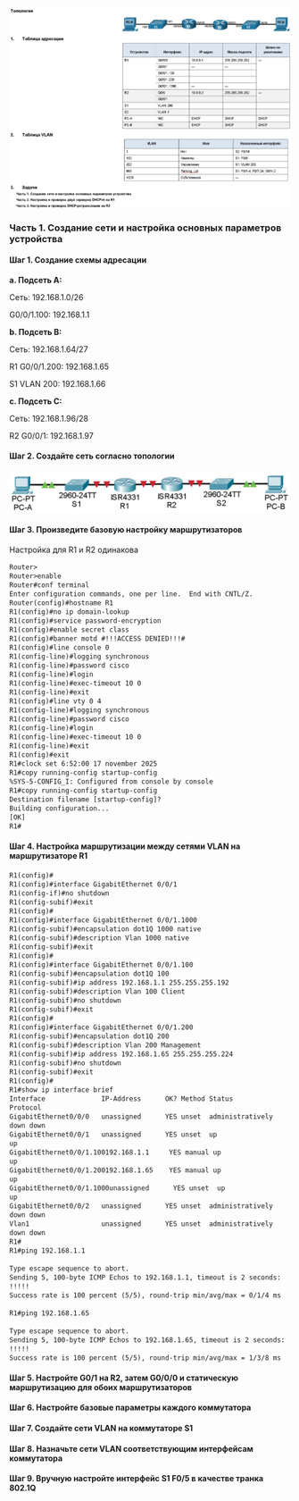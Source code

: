 ![](https://github.com/Adminkzn/Otus-Network-Engineer/blob/main/img/lab%208-1.jpg?raw=true)
### Часть 1.	Создание сети и настройка основных параметров устройства

#### Шаг 1.	Создание схемы адресации

**a. Подсеть A:**

Сеть: 192.168.1.0/26

G0/0/1.100: 192.168.1.1

**b. Подсеть B:**

Сеть: 192.168.1.64/27

R1 G0/0/1.200: 192.168.1.65

S1 VLAN 200: 192.168.1.66

**c. Подсеть C:**

Сеть: 192.168.1.96/28

R2 G0/0/1: 192.168.1.97

#### Шаг 2.	Создайте сеть согласно топологии
![](https://github.com/Adminkzn/Otus-Network-Engineer/blob/main/img/lab%208-2.jpg?raw=true)
#### Шаг 3.	Произведите базовую настройку маршрутизаторов
Настройка для R1 и R2 одинакова 

    Router>
    Router>enable 
    Router#conf terminal 
    Enter configuration commands, one per line.  End with CNTL/Z.
    Router(config)#hostname R1
    R1(config)#no ip domain-lookup 
    R1(config)#service password-encryption 
    R1(config)#enable secret class
    R1(config)#banner motd #!!!ACCESS DENIED!!!#
    R1(config)#line console 0
    R1(config-line)#logging synchronous 
    R1(config-line)#password cisco
    R1(config-line)#login 
    R1(config-line)#exec-timeout 10 0
    R1(config-line)#exit
    R1(config)#line vty 0 4
    R1(config-line)#logging synchronous 
    R1(config-line)#password cisco
    R1(config-line)#login 
    R1(config-line)#exec-timeout 10 0
    R1(config-line)#exit
    R1(config)#exit
    R1#clock set 6:52:00 17 november 2025 
    R1#copy running-config startup-config
    %SYS-5-CONFIG_I: Configured from console by console
    R1#copy running-config startup-config
    Destination filename [startup-config]? 
    Building configuration...
    [OK]
    R1#

#### Шаг 4.	Настройка маршрутизации между сетями VLAN на маршрутизаторе R1
    R1(config)#
    R1(config)#interface GigabitEthernet 0/0/1
    R1(config-if)#no shutdown
    R1(config-subif)#exit
    R1(config)#
    R1(config)#interface GigabitEthernet 0/0/1.1000
    R1(config-subif)#encapsulation dot1Q 1000 native 
    R1(config-subif)#description Vlan 1000 native
    R1(config-subif)#exit
    R1(config)#
    R1(config)#interface GigabitEthernet 0/0/1.100
    R1(config-subif)#encapsulation dot1Q 100
    R1(config-subif)#ip address 192.168.1.1 255.255.255.192
    R1(config-subif)#description Vlan 100 Client
    R1(config-subif)#no shutdown 
    R1(config-subif)#exit
    R1(config)#
    R1(config)#interface GigabitEthernet 0/0/1.200
    R1(config-subif)#encapsulation dot1Q 200
    R1(config-subif)#description Vlan 200 Management
    R1(config-subif)#ip address 192.168.1.65 255.255.255.224
    R1(config-subif)#no shutdown 
    R1(config-subif)#exit
    R1(config)#
	R1#show ip interface brief 
    Interface              IP-Address      OK? Method Status                Protocol 
    GigabitEthernet0/0/0   unassigned      YES unset  administratively down down 
    GigabitEthernet0/0/1   unassigned      YES unset  up                    up 
    GigabitEthernet0/0/1.100192.168.1.1     YES manual up                    up 
    GigabitEthernet0/0/1.200192.168.1.65    YES manual up                    up 
    GigabitEthernet0/0/1.1000unassigned      YES unset  up                    up 
    GigabitEthernet0/0/2   unassigned      YES unset  administratively down down 
    Vlan1                  unassigned      YES unset  administratively down down
    R1#
    R1#ping 192.168.1.1

    Type escape sequence to abort.
    Sending 5, 100-byte ICMP Echos to 192.168.1.1, timeout is 2 seconds:
    !!!!!
    Success rate is 100 percent (5/5), round-trip min/avg/max = 0/1/4 ms

    R1#ping 192.168.1.65

    Type escape sequence to abort.
    Sending 5, 100-byte ICMP Echos to 192.168.1.65, timeout is 2 seconds:
    !!!!!
    Success rate is 100 percent (5/5), round-trip min/avg/max = 1/3/8 ms

#### Шаг 5.	Настройте G0/1 на R2, затем G0/0/0 и статическую маршрутизацию для обоих маршрутизаторов
#### Шаг 6.	Настройте базовые параметры каждого коммутатора
#### Шаг 7.	Создайте сети VLAN на коммутаторе S1
#### Шаг 8.	Назначьте сети VLAN соответствующим интерфейсам коммутатора
#### Шаг 9.	Вручную настройте интерфейс S1 F0/5 в качестве транка 802.1Q
